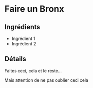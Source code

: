 # Faire un Bronx

## Ingrédients

* Ingrédient 1
* Ingrédient 2

## Détails

Faites ceci, cela et le reste...

Mais attention de ne pas oublier ceci cela
